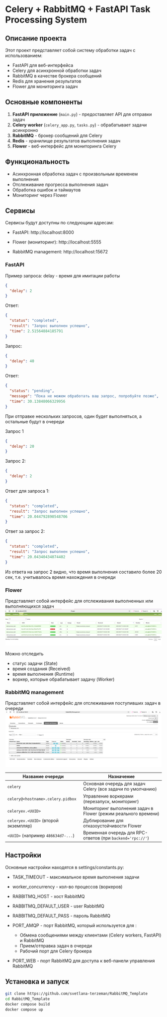 # Celery + RabbitMQ + FastAPI Task Processing System

## Описание проекта

Этот проект представляет собой систему обработки задач с использованием:
- FastAPI для веб-интерфейса
- Celery для асинхронной обработки задач
- RabbitMQ в качестве брокера сообщений
- Redis для хранения результатов
- Flower для мониторинга задач

## Основные компоненты

1. **FastAPI приложение** (`main.py`) - предоставляет API для отправки задач
2. **Celery worker** (`celery_app.py`, `tasks.py`) - обрабатывает задачи асинхронно
3. **RabbitMQ** - брокер сообщений для Celery
4. **Redis** - хранилище результатов выполнения задач
5. **Flower** - веб-интерфейс для мониторинга Celery

## Функциональность

- Асинхронная обработка задач с произвольным временем выполнения 
- Отслеживание прогресса выполнения задач
- Обработка ошибок и таймаутов
- Мониторинг через Flower

## Сервисы

Сервисы будут доступны по следующим адресам:

- FastAPI: http://localhost:8000

- Flower (мониторинг): http://localhost:5555

- RabbitMQ management: http://localhost:15672 

### FastAPI 
Пример запроса:
delay - время для имитации работы 
```json
{
  "delay": 2 
}
```
Ответ:
```json
{
  "status": "completed",
  "result": "Запрос выполнен успешно",
  "time": 2.51564884185791
}
```

Запрос:
```json
{
  "delay": 40
}
```
Ответ:
```json
{
  "status": "pending",
  "message": "Пока не можем обработать ваш запрос, попробуйте позже",
  "time": 30.13848066329956
}
```

При отправке нескольких запросов, один будет выполняться, а остальные будут в очереди

Запрос 1
```json
{
  "delay": 20
}
```
Запрос 2:
```json
{
  "delay": 2
}
```
Ответ для запроса 1:
```json
{
  "status": "completed",
  "result": "Запрос выполнен успешно",
  "time": 20.044792890548706
}
```
Ответ за запрос 2:
```json
{
  "status": "completed",
  "result": "Запрос выполнен успешно",
  "time": 20.04340434074402
}
```
Из ответа на запрос 2 видно, что время выполнения составило более 20 сек, т.е. учитывалось время нахождения в очереди

### Flower 
Представляет собой интерфейс для отслеживания выполненных или выполняющихся задач
![img.png](img.png)

Можно отследить 
- статус задачи (State)
- время создания (Received)
- время выполнения (Runtime)
- воркер, которые обрабатывает задачу (Worker)


### RabbitMQ management 
Представляет собой интерфейс для отслеживания поступивших задач в очереди
![img_1.png](img_1.png)

| Название очереди                          | Назначение                                                                 |
|-------------------------------------------|----------------------------------------------------------------------------|
| `celery`                                  | Основная очередь для задач Celery (все задачи по умолчанию)                |
| `celery@<hostname>.celery.pidbox`         | Управление воркерами (перезапуск, мониторинг)                              |
| `celeryev.<UUID>`                         | Мониторинг выполнения задач в Flower (режим реального времени)             |
| `celeryev.<UUID>` (второй экземпляр)      | Дублирование для отказоустойчивости Flower                                 |
| `<UUID>` (например `486634d7-...`)        | Временная очередь для RPC-ответов (при `backend='rpc://'`)                 |


## Настройки
Основные настройки находятся в settings/constants.py:

- TASK_TIMEOUT - максимальное время выполнения задачи

- worker_concurrency - кол-во процессов (воркеров)

- RABBITMQ_HOST - хост RabbitMQ
- RABBITMQ_DEFAULT_USER - user RabbitMQ
- RABBITMQ_DEFAULT_PASS - пароль RabbitMQ

- PORT_AMQP - порт RabbitMQ, который используется для :
  - Обмена сообщениями между клиентами (Celery workers, FastAPI) и RabbitMQ
  - Прием/отправка задач в очереди
  - Рабочий порт для Celery брокера
  
- PORT_WEB - порт RabbitMQ для доступа к веб-панели управления RabbitMQ


## Установка и запуск
```bash
git clone https://github.com/svetlana-terzeman/RabbitMQ_Template
cd RabbitMQ_Template
docker compose build 
docker compose up   
```
